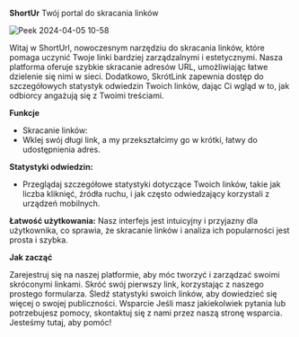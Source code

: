 **ShortUr** Twój portal do skracania linków


![Peek 2024-04-05 10-58](https://github.com/PiotrFerenc/ShortUrl/assets/30370747/d9207a1f-fe43-4807-975e-252519d31a31)


Witaj w ShortUrl, nowoczesnym narzędziu do skracania linków, które pomaga uczynić Twoje linki bardziej zarządzalnymi i estetycznymi. Nasza platforma oferuje szybkie skracanie adresów URL, umożliwiając łatwe dzielenie się nimi w sieci. Dodatkowo, SkrótLink zapewnia dostęp do szczegółowych statystyk odwiedzin Twoich linków, dając Ci wgląd w to, jak odbiorcy angażują się z Twoimi treściami.

**Funkcje**
- Skracanie linków:
-  Wklej swój długi link, a my przekształcimy go w krótki, łatwy do udostępnienia adres.

**Statystyki odwiedzin:**
- Przeglądaj szczegółowe statystyki dotyczące Twoich linków, takie jak liczba kliknięć, źródła ruchu, i jak często odwiedzający korzystali z urządzeń mobilnych.

**Łatwość użytkowania:**
Nasz interfejs jest intuicyjny i przyjazny dla użytkownika, co sprawia, że skracanie linków i analiza ich popularności jest prosta i szybka.

**Jak zacząć**

Zarejestruj się na naszej platformie, aby móc tworzyć i zarządzać swoimi skróconymi linkami.
Skróć swój pierwszy link, korzystając z naszego prostego formularza.
Śledź statystyki swoich linków, aby dowiedzieć się więcej o swojej publiczności.
Wsparcie
Jeśli masz jakiekolwiek pytania lub potrzebujesz pomocy, skontaktuj się z nami przez naszą stronę wsparcia. Jesteśmy tutaj, aby pomóc!
 
